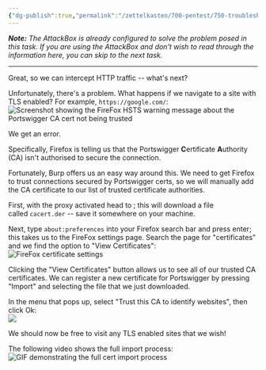 ```yaml
---
{"dg-publish":true,"permalink":"/zettelkasten/700-pentest/750-troubleshooting/software-is-preventing-firefox-from-safely-connecting-to-this-site/","created":"","updated":""}
---
```


***Note:** The AttackBox is already configured to solve the problem posed in this task. If you are using the AttackBox and don't wish to read through the information here, you can skip to the next task.*

***

Great, so we can intercept HTTP traffic -- what's next?

Unfortunately, there's a problem. What happens if we navigate to a site with TLS enabled? For example, `https://google.com/`:\
![Screenshot showing the FireFox HSTS warning message about the Portswigger CA cert not being trusted](https://tryhackme-images.s3.amazonaws.com/user-uploads/5d9e176315f8850e719252ed/room-content/8b4b43cac91cd9a80622b953598d05eb.png)

We get an error.

Specifically, Firefox is telling us that the Portswigger **C**ertificate **A**uthority (CA) isn't authorised to secure the connection.

Fortunately, Burp offers us an easy way around this. We need to get Firefox to trust connections secured by Portswigger certs, so we will manually add the CA certificate to our list of trusted certificate authorities.

First, with the proxy activated head to ; this will download a file called `cacert.der` -- save it somewhere on your machine.

Next, type `about:preferences` into your Firefox search bar and press enter; this takes us to the FireFox settings page. Search the page for "certificates" and we find the option to "View Certificates":\
![FireFox certificate settings](https://tryhackme-images.s3.amazonaws.com/user-uploads/5d9e176315f8850e719252ed/room-content/a9de0495b2ac6738520c8f9946afdecb.png)

Clicking the "View Certificates" button allows us to see all of our trusted CA certificates. We can register a new certificate for Portswigger by pressing "Import" and selecting the file that we just downloaded.

In the menu that pops up, select "Trust this CA to identify websites", then click Ok:\
![](https://tryhackme-images.s3.amazonaws.com/user-uploads/5d9e176315f8850e719252ed/room-content/23e5cb317d00c1a5e64def1d46fa9301.png)

We should now be free to visit any TLS enabled sites that we wish!

The following video shows the full import process:\
![GIF demonstrating the full cert import process](https://tryhackme-images.s3.amazonaws.com/user-uploads/5d9e176315f8850e719252ed/room-content/fb2a8717ae887eda024a7791d83cefaf.gif)
